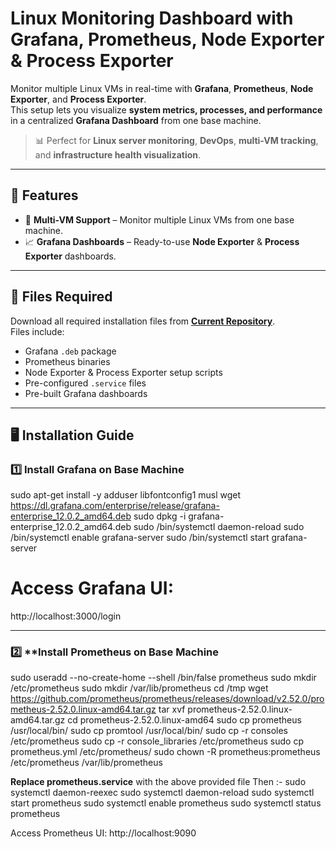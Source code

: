 # Linux Monitoring Dashboard with Grafana, Prometheus, Node Exporter & Process Exporter

Monitor multiple Linux VMs in real-time with **Grafana**, **Prometheus**, **Node Exporter**, and **Process Exporter**.  
This setup lets you visualize **system metrics, processes, and performance** in a centralized **Grafana Dashboard** from one base machine.

> 📊 Perfect for **Linux server monitoring**, **DevOps**, **multi-VM tracking**, and **infrastructure health visualization**.

---

## 🚀 Features
- 📍 **Multi-VM Support** – Monitor multiple Linux VMs from one base machine.
- 📈 **Grafana Dashboards** – Ready-to-use **Node Exporter** & **Process Exporter** dashboards.

---

## 📂 Files Required
Download all required installation files from **[Current Repository](#)**.  
Files include:
- Grafana `.deb` package
- Prometheus binaries
- Node Exporter & Process Exporter setup scripts
- Pre-configured `.service` files
- Pre-built Grafana dashboards

---

## 🖥️ Installation Guide

### 1️⃣ Install Grafana on Base Machine

sudo apt-get install -y adduser libfontconfig1 musl
wget https://dl.grafana.com/enterprise/release/grafana-enterprise_12.0.2_amd64.deb
sudo dpkg -i grafana-enterprise_12.0.2_amd64.deb
sudo /bin/systemctl daemon-reload
sudo /bin/systemctl enable grafana-server
sudo /bin/systemctl start grafana-server

# Access Grafana UI:
http://localhost:3000/login

---
### 2️⃣ **Install Prometheus on Base Machine
sudo useradd --no-create-home --shell /bin/false prometheus
sudo mkdir /etc/prometheus
sudo mkdir /var/lib/prometheus
cd /tmp
wget https://github.com/prometheus/prometheus/releases/download/v2.52.0/prometheus-2.52.0.linux-amd64.tar.gz
tar xvf prometheus-2.52.0.linux-amd64.tar.gz
cd prometheus-2.52.0.linux-amd64
sudo cp prometheus /usr/local/bin/
sudo cp promtool /usr/local/bin/
sudo cp -r consoles /etc/prometheus
sudo cp -r console_libraries /etc/prometheus
sudo cp prometheus.yml /etc/prometheus/
sudo chown -R prometheus:prometheus /etc/prometheus /var/lib/prometheus

**Replace prometheus.service** with the above provided file Then :-
sudo systemctl daemon-reexec
sudo systemctl daemon-reload
sudo systemctl start prometheus
sudo systemctl enable prometheus
sudo systemctl status prometheus

Access Prometheus UI:
http://localhost:9090

```bash
